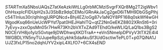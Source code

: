 $START$mXa5NbsUAQsZ7atXeAzkiWtLLg0rbMCMziSvgrFXQr8Mg2T2igWbv1OhHsxpIcFIDUpH2s3J3SbBz9dqCEMo/GRnAkJaCg2geD6iTMH9DbGSgPlhjc54TInlus30r/qIhIngjURPQNcd+Bhj4EZ/oGg87v1aNOY8PF168q0skWf4wGHWgodKsq66nUeUcWPYsf7pat0HEJHahITQ+qtZ2NnGeEKZ8802XRnSt6+0ri7yEvy+zxxOpsMn05r7HwR73Kh2bVXTxZAd9TEhdO/keWLIQ/LaQ1bs3BgS2N0CErVH8jo1ylz5Gvtqe9jDWDhwqXKDTraA++eVnSNmeIpDPVyV3tTX2E4l41WGBDLYN5nyTUJupeRpSzLykhkSdaAkuSf3UdGsctiwTePL0T+p07QiNA1JUJZ3fxLP15no2dqhUYV2xipL4XLfO7+6CX4s$END$